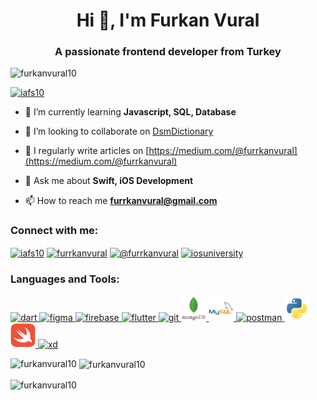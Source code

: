 <h1 align="center">Hi 👋, I'm Furkan Vural</h1>
<h3 align="center">A passionate frontend developer from Turkey</h3>


<p align="left"> <img src="https://komarev.com/ghpvc/?username=furkanvural10&label=Profile%20views&color=0e75b6&style=flat" alt="furkanvural10" /> </p>

<p align="left"> <a href="https://twitter.com/iafs10" target="blank"><img src="https://img.shields.io/twitter/follow/iafs10?logo=twitter&style=for-the-badge" alt="iafs10" /></a> </p>

- 🌱 I’m currently learning **Javascript, SQL, Database**

- 👯 I’m looking to collaborate on [DsmDictionary](https://github.com/Furkanvural10/dsm-v-dictionary)

- 📝 I regularly write articles on [https://medium.com/@furrkanvural](https://medium.com/@furrkanvural)

- 💬 Ask me about **Swift, iOS Development**

- 📫 How to reach me **furrkanvural@gmail.com**

<h3 align="left">Connect with me:</h3>
<p align="left">
<a href="https://twitter.com/iafs10" target="blank"><img align="center" src="https://raw.githubusercontent.com/rahuldkjain/github-profile-readme-generator/master/src/images/icons/Social/twitter.svg" alt="iafs10" height="30" width="40" /></a>
<a href="https://instagram.com/furrkanvural" target="blank"><img align="center" src="https://raw.githubusercontent.com/rahuldkjain/github-profile-readme-generator/master/src/images/icons/Social/instagram.svg" alt="furrkanvural" height="30" width="40" /></a>
<a href="https://medium.com/@furrkanvural" target="blank"><img align="center" src="https://raw.githubusercontent.com/rahuldkjain/github-profile-readme-generator/master/src/images/icons/Social/medium.svg" alt="@furrkanvural" height="30" width="40" /></a>
<a href="https://www.youtube.com/c/iosuniversity" target="blank"><img align="center" src="https://raw.githubusercontent.com/rahuldkjain/github-profile-readme-generator/master/src/images/icons/Social/youtube.svg" alt="iosuniversity" height="30" width="40" /></a>
</p>

<h3 align="left">Languages and Tools:</h3>
<p align="left"> <a href="https://dart.dev" target="_blank" rel="noreferrer"> <img src="https://www.vectorlogo.zone/logos/dartlang/dartlang-icon.svg" alt="dart" width="40" height="40"/> </a> <a href="https://www.figma.com/" target="_blank" rel="noreferrer"> <img src="https://www.vectorlogo.zone/logos/figma/figma-icon.svg" alt="figma" width="40" height="40"/> </a> <a href="https://firebase.google.com/" target="_blank" rel="noreferrer"> <img src="https://www.vectorlogo.zone/logos/firebase/firebase-icon.svg" alt="firebase" width="40" height="40"/> </a> <a href="https://flutter.dev" target="_blank" rel="noreferrer"> <img src="https://www.vectorlogo.zone/logos/flutterio/flutterio-icon.svg" alt="flutter" width="40" height="40"/> </a> <a href="https://git-scm.com/" target="_blank" rel="noreferrer"> <img src="https://www.vectorlogo.zone/logos/git-scm/git-scm-icon.svg" alt="git" width="40" height="40"/> </a> <a href="https://www.mongodb.com/" target="_blank" rel="noreferrer"> <img src="https://raw.githubusercontent.com/devicons/devicon/master/icons/mongodb/mongodb-original-wordmark.svg" alt="mongodb" width="40" height="40"/> </a> <a href="https://www.mysql.com/" target="_blank" rel="noreferrer"> <img src="https://raw.githubusercontent.com/devicons/devicon/master/icons/mysql/mysql-original-wordmark.svg" alt="mysql" width="40" height="40"/> </a> <a href="https://postman.com" target="_blank" rel="noreferrer"> <img src="https://www.vectorlogo.zone/logos/getpostman/getpostman-icon.svg" alt="postman" width="40" height="40"/> </a> <a href="https://www.python.org" target="_blank" rel="noreferrer"> <img src="https://raw.githubusercontent.com/devicons/devicon/master/icons/python/python-original.svg" alt="python" width="40" height="40"/> </a> <a href="https://developer.apple.com/swift/" target="_blank" rel="noreferrer"> <img src="https://raw.githubusercontent.com/devicons/devicon/master/icons/swift/swift-original.svg" alt="swift" width="40" height="40"/> </a> <a href="https://www.adobe.com/products/xd.html" target="_blank" rel="noreferrer"> <img src="https://cdn.worldvectorlogo.com/logos/adobe-xd.svg" alt="xd" width="40" height="40"/> </a> </p>

<p><img align="left" src="https://github-readme-stats.vercel.app/api/top-langs?username=furkanvural10&show_icons=true&locale=en&layout=compact" alt="furkanvural10" /></p>

<p>&nbsp;<img align="center" src="https://github-readme-stats.vercel.app/api?username=furkanvural10&show_icons=true&locale=en" alt="furkanvural10" /></p>

<p><img align="center" src="https://github-readme-streak-stats.herokuapp.com/?user=furkanvural10&" alt="furkanvural10" /></p>
